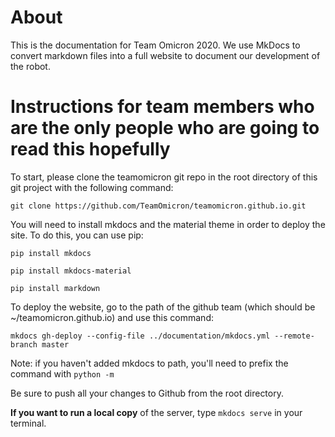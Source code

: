 # About

This is the documentation for Team Omicron 2020. We use MkDocs to convert markdown files into a full website to document 
our development of the robot.

# Instructions for team members who are the only people who are going to read this hopefully

To start, please clone the teamomicron git repo in the root directory of this git project with the following command:

`git clone https://github.com/TeamOmicron/teamomicron.github.io.git`

You will need to install mkdocs and the material theme in order to deploy the site. To do this, you can use pip:

`pip install mkdocs`

`pip install mkdocs-material`

`pip install markdown`

To deploy the website, go to the path of the github team (which should be ~/teamomicron.github.io) and use this command:

`mkdocs gh-deploy --config-file ../documentation/mkdocs.yml --remote-branch master`

Note: if you haven't added mkdocs to path, you'll need to prefix the command with `python -m`

Be sure to push all your changes to Github from the root directory.

**If you want to run a local copy** of the server, type `mkdocs serve` in your terminal.
